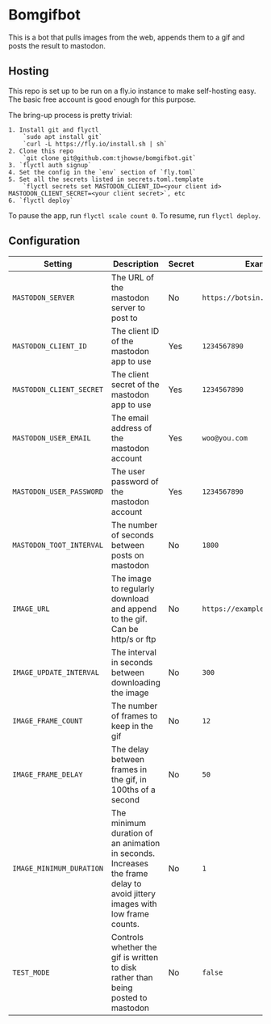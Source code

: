 # Bomgifbot

This is a bot that pulls images from the web, appends them to a gif and posts
the result to mastodon.

## Hosting

This repo is set up to be run on a fly.io instance to make self-hosting easy. The basic free account is good enough for this purpose.

The bring-up process is pretty trivial:

    1. Install git and flyctl
        `sudo apt install git`
        `curl -L https://fly.io/install.sh | sh`
    2. Clone this repo
        `git clone git@github.com:tjhowse/bomgifbot.git`
    3. `flyctl auth signup`
    4. Set the config in the `env` section of `fly.toml`
    5. Set all the secrets listed in secrets.toml.template
        `flyctl secrets set MASTODON_CLIENT_ID=<your client id> MASTODON_CLIENT_SECRET=<your client secret>`, etc
    6. `flyctl deploy`

To pause the app, run `flyctl scale count 0`. To resume, run `flyctl deploy`.

## Configuration

| Setting | Description | Secret | Example | Default |
| --- | --- | --- | --- | --- |
| `MASTODON_SERVER` | The URL of the mastodon server to post to | No | `https://botsin.space` | N/A |
| `MASTODON_CLIENT_ID` | The client ID of the mastodon app to use | Yes | `1234567890` | N/A |
| `MASTODON_CLIENT_SECRET` | The client secret of the mastodon app to use | Yes | `1234567890` | N/A |
| `MASTODON_USER_EMAIL` | The email address of the mastodon account | Yes | `woo@you.com` | N/A |
| `MASTODON_USER_PASSWORD` | The user password of the mastodon account | Yes | `1234567890` | N/A |
| `MASTODON_TOOT_INTERVAL` | The number of seconds between posts on mastodon | No | `1800` | N/A |
| `IMAGE_URL` | The image to regularly download and append to the gif. Can be http/s or ftp | No | `https://example.com/image.png` | N/A |
| `IMAGE_UPDATE_INTERVAL` | The interval in seconds between downloading the image | No | `300` | `300` |
| `IMAGE_FRAME_COUNT` | The number of frames to keep in the gif | No | `12` | `12` |
| `IMAGE_FRAME_DELAY` | The delay between frames in the gif, in 100ths of a second | No | `50` | `50` |
| `IMAGE_MINIMUM_DURATION` | The minimum duration of an animation in seconds. Increases the frame delay to avoid jittery images with low frame counts. | No | `1` | `1` |
| `TEST_MODE` | Controls whether the gif is written to disk rather than being posted to mastodon | No | `false` | `false` |
